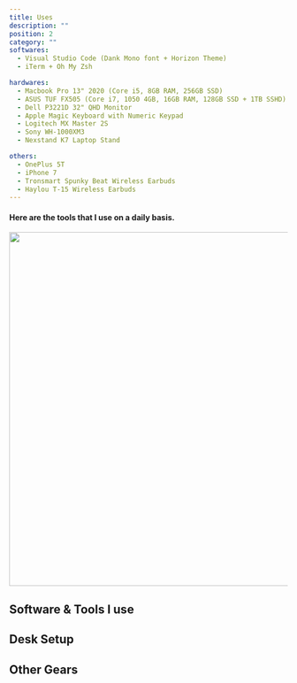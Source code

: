 ```yaml
---
title: Uses
description: ""
position: 2
category: ""
softwares:
  - Visual Studio Code (Dank Mono font + Horizon Theme)
  - iTerm + Oh My Zsh 

hardwares:
  - Macbook Pro 13" 2020 (Core i5, 8GB RAM, 256GB SSD)
  - ASUS TUF FX505 (Core i7, 1050 4GB, 16GB RAM, 128GB SSD + 1TB SSHD)
  - Dell P3221D 32" QHD Monitor
  - Apple Magic Keyboard with Numeric Keypad
  - Logitech MX Master 2S
  - Sony WH-1000XM3
  - Nexstand K7 Laptop Stand

others:
  - OnePlus 5T
  - iPhone 7
  - Tronsmart Spunky Beat Wireless Earbuds
  - Haylou T-15 Wireless Earbuds
---
```


#### Here are the tools that I use on a daily basis.

<img src="/wfm-setup.jpg"   width="1280" height="640" alt=""/>

<!-- <img src="/preview.png" class="light-img" width="1280" height="640" alt=""/>
<img src="/preview-dark.png" class="dark-img" width="1280" height="640" alt=""/> -->

<!-- [Module]() for [NuxtJS](https://nuxtjs.org). -->

<!-- <alert type="success">

Your documentation has been created successfully!

</alert> -->

## Software & Tools I use

<list :items="softwares"></list>

## Desk Setup

<list :items="hardwares"></list>

## Other Gears

<list :items="others"></list>
